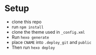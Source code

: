 # Setup
- clone this repo
- run `npm install`
- clone the theme used in `_config.xml`
- Run `hexo generate` 
- place `CNAME` into `.deploy_git` and `public`
- Then run `hexo deploy`

